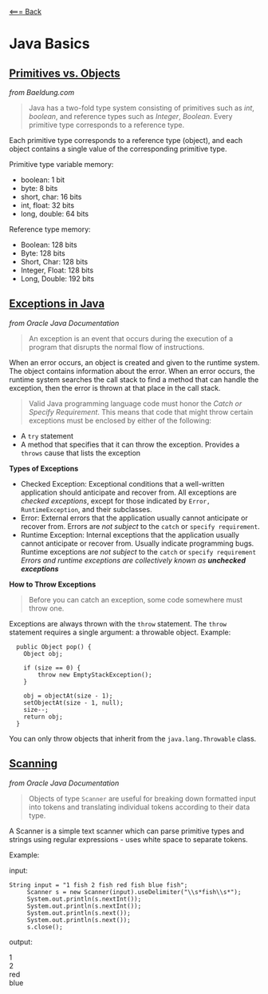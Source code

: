[<=== Back](README.md)

# Java Basics

## [Primitives vs. Objects](https://www.baeldung.com/java-primitives-vs-objects)
*from Baeldung.com*

> Java has a two-fold type system consisting of primitives such as *int*, *boolean*, and reference types such as *Integer*, *Boolean*. Every primitive type corresponds to a reference type.

Each primitive type corresponds to a reference type (object), and each object contains a single value of the corresponding primitive type.

Primitive type variable memory:
- boolean: 1 bit
- byte: 8 bits
- short, char: 16 bits
- int, float: 32 bits
- long, double: 64 bits

Reference type memory:
- Boolean: 128 bits
- Byte: 128 bits
- Short, Char: 128 bits
- Integer, Float: 128 bits
- Long, Double: 192 bits

## [Exceptions in Java](https://docs.oracle.com/javase/tutorial/essential/exceptions/index.html)
*from Oracle Java Documentation*

> An exception is an event that occurs during the execution of a program that disrupts the normal flow of instructions.

When an error occurs, an object is created and given to the runtime system. The object contains information about the error.
When an error occurs, the runtime system searches the call stack to find a method that can handle the exception, then the error is thrown at that place in the call stack.

> Valid Java programming language code must honor the *Catch or Specify Requirement*. This means that code that might throw certain exceptions must be enclosed by either of the following:
  - A `try` statement
  - A method that specifies that it can throw the exception. Provides a `throws` cause that lists the exception

  **Types of Exceptions**

  - Checked Exception: Exceptional conditions that a well-written application should anticipate and recover from. All exceptions are *checked exceptions*, except for those indicated by `Error, RuntimeException`, and their subclasses.
  - Error: External errors that the application usually cannot anticipate or recover from. Errors are *not subject* to the `catch` or `specify requirement`.
  - Runtime Exception: Internal exceptions that the application usually cannot anticipate or recover from. Usually indicate programming bugs. Runtime exceptions are *not subject* to the `catch` or `specify requirement`
  *Errors and runtime exceptions are collectively known as **unchecked exceptions***

  **How to Throw Exceptions**

  > Before you can catch an exception, some code somewhere must throw one.

  Exceptions are always thrown with the `throw` statement. The `throw` statement requires a single argument: a throwable object. Example:

```
  public Object pop() {   
    Object obj;   
    
    if (size == 0) {   
        throw new EmptyStackException();   
    }   
   
    obj = objectAt(size - 1);   
    setObjectAt(size - 1, null);   
    size--;   
    return obj;   
  }   
```

You can only throw objects that inherit from the `java.lang.Throwable` class.

## [Scanning](https://docs.oracle.com/javase/tutorial/essential/io/scanning.html)
*from Oracle Java Documentation*

> Objects of type `Scanner` are useful for breaking down formatted input into tokens and translating individual tokens according to their data type.

A Scanner is a simple text scanner which can parse primitive types and strings using regular expressions - uses white space to separate tokens.

Example:

input:
```
String input = "1 fish 2 fish red fish blue fish";
     Scanner s = new Scanner(input).useDelimiter("\\s*fish\\s*");
     System.out.println(s.nextInt());
     System.out.println(s.nextInt());
     System.out.println(s.next());
     System.out.println(s.next());
     s.close();
```
output:

1   
2   
red   
blue   